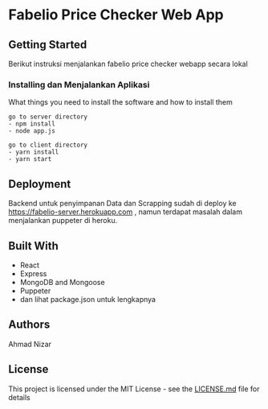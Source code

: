# Fabelio Price Checker Web App

## Getting Started

Berikut instruksi menjalankan fabelio price checker webapp secara lokal

### Installing dan Menjalankan Aplikasi

What things you need to install the software and how to install them

```
go to server directory
- npm install
- node app.js

go to client directory
- yarn install
- yarn start
```
## Deployment

Backend untuk penyimpanan Data dan Scrapping sudah di deploy ke https://fabelio-server.herokuapp.com , namun terdapat
masalah dalam menjalankan puppeter di heroku.

## Built With

* React
* Express
* MongoDB and Mongoose
* Puppeter
* dan lihat package.json untuk lengkapnya

## Authors

Ahmad Nizar

## License

This project is licensed under the MIT License - see the [LICENSE.md](LICENSE.md) file for details
